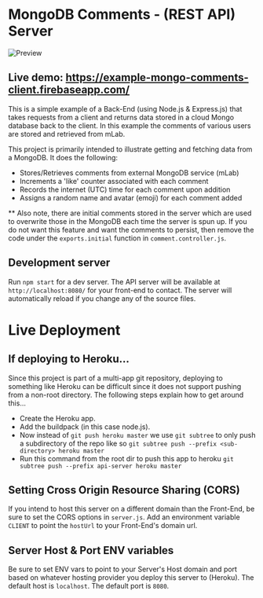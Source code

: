 # MongoDB Comments - (REST API) Server

![Preview](https://github.com/dieharders/example-unscrollbar/blob/master/preview-2.JPG)

## Live demo: https://example-mongo-comments-client.firebaseapp.com/

This is a simple example of a Back-End (using Node.js & Express.js) that takes requests from a client and returns data stored in a cloud Mongo database back to the client. In this example the comments of various users are stored and retrieved from mLab.

This project is primarily intended to illustrate getting and fetching data from a MongoDB. It does the following:

- Stores/Retrieves comments from external MongoDB service (mLab)
- Increments a 'like' counter associated with each comment
- Records the internet (UTC) time for each comment upon addition
- Assigns a random name and avatar (emoji) for each comment added

** Also note, there are initial comments stored in the server which are used to overwrite those in the MongoDB each time the server is spun up. If you do not want this feature and want the comments to persist, then remove the code under the `exports.initial` function in `comment.controller.js`.

## Development server

Run `npm start` for a dev server. The API server will be available at `http://localhost:8080/` for your front-end to contact. The server will automatically reload if you change any of the source files.

# Live Deployment

## If deploying to Heroku...

Since this project is part of a multi-app git repository, deploying to something like Heroku can be difficult since it does not support pushing from a non-root directory. The following steps explain how to get around this...

- Create the Heroku app.
- Add the buildpack (in this case node.js).
- Now instead of `git push heroku master` we use `git subtree` to only push a subdirectory of the repo like so `git subtree push --prefix <sub-directory> heroku master`
- Run this command from the root dir to push this app to heroku `git subtree push --prefix api-server heroku master`

## Setting Cross Origin Resource Sharing (CORS)

If you intend to host this server on a different domain than the Front-End, be sure to set the CORS options in `server.js`. Add an environment variable `CLIENT` to point the `hostUrl` to your Front-End's domain url.

## Server Host & Port ENV variables

Be sure to set ENV vars to point to your Server's Host domain and port based on whatever hosting provider you deploy this server to (Heroku). The default host is `localhost`. The default port is `8080`.
